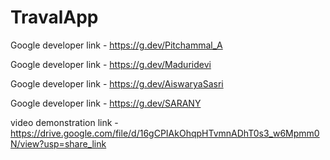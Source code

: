 # TravalApp

Google developer link - https://g.dev/Pitchammal_A

Google developer link - https://g.dev/Maduridevi

Google developer link - https://g.dev/AiswaryaSasri

Google developer link - https://g.dev/SARANY


video demonstration link - https://drive.google.com/file/d/16gCPIAkOhqpHTvmnADhT0s3_w6Mpmm0N/view?usp=share_link
